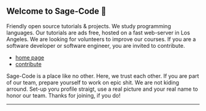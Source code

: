 ## Welcome to Sage-Code 👋

Friendly open source tutorials & projects. We study programming languages. Our tutorials are ads free, hosted on a fast web-server in Los Angeles. We are looking for volunteers to improve our courses. If you are a software developer or software engineer, you are invited to contribute.

* [home page](http://sagecode.net)
* [contribute](https://github.com/sage-code/.github/tree/main/profile/contribute.md)

Sage-Code is a place like no other. Here, we trust each other. If you are part of our team, prepare yourself to work on epic shit. We are not kiding arround. Set-up yoru profile straigt, use a real picture and your real name to honor our team. Thanks for joining, if you do!

---
